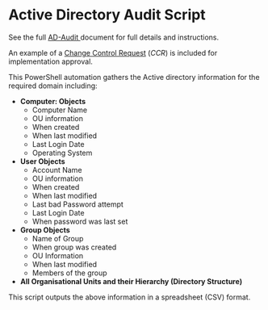 # Active Directory Audit Script

See the full [AD-Audit ](README-AD-Audit.md) document for full details and instructions.

An example of a [Change Control Request](example_CCR.pdf) (_CCR_) is included for implementation approval.

This PowerShell automation gathers the Active directory information for the required domain including:

- **Computer: Objects**
  - Computer Name
  - OU information
  - When created
  - When last modified
  - Last Login Date
  - Operating System
- **User Objects**
  - Account Name
  - OU information
  - When created
  - When last modified
  - Last bad Password attempt
  - Last Login Date
  - When password was last set
- **Group Objects**
  - Name of Group
  - When group was created
  - OU Information
  - When last modified
  - Members of the group
- **All Organisational Units and their Hierarchy (Directory Structure)**

This script outputs the above information in a spreadsheet (CSV) format.
